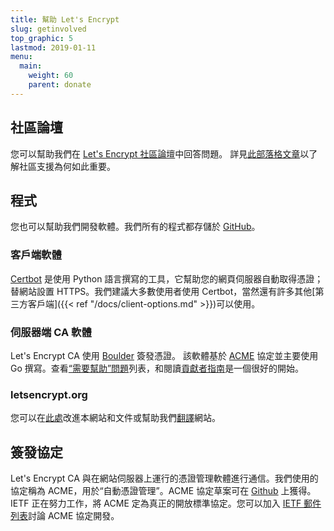 ```yaml
---
title: 幫助 Let's Encrypt
slug: getinvolved
top_graphic: 5
lastmod: 2019-01-11
menu:
  main:
    weight: 60
    parent: donate
---
```


## 社區論壇

您可以幫助我們在 [Let's Encrypt 社區論壇](https://community.letsencrypt.org/)中回答問題。 詳見[此部落格文章](/2015/08/13/lets-encrypt-community-support.html)以了解社區支援為何如此重要。

## 程式

您也可以幫助我們開發軟體。我們所有的程式都存儲於 [GitHub](https://github.com/letsencrypt/)。

### 客戶端軟體

[Certbot](https://github.com/certbot/certbot) 是使用 Python 語言撰寫的工具，它幫助您的網頁伺服器自動取得憑證；替網站設置 HTTPS。我們建議大多數使用者使用 Certbot，當然還有許多其他[第三方客戶端]({{< ref "/docs/client-options.md" >}})可以使用。

### 伺服器端 CA 軟體

Let's Encrypt CA 使用 [Boulder](https://github.com/letsencrypt/boulder) 簽發憑證。 該軟體基於 [ACME](https://github.com/ietf-wg-acme/acme) 協定並主要使用 Go 撰寫。查看[“需要幫助”問題](https://github.com/letsencrypt/boulder/issues?q=is%3Aopen+is%3Aissue+label%3Astatus%2Fhelp-wanted)列表，和閱讀[貢獻者指南](https://github.com/letsencrypt/boulder/blob/master/CONTRIBUTING.md)是一個很好的開始。

### letsencrypt.org

您可以在[此處](https://github.com/letsencrypt/website)改進本網站和文件或幫助我們[翻譯](https://github.com/letsencrypt/website/blob/master/TRANSLATION.md)網站。

## 簽發協定

Let's Encrypt CA 與在網站伺服器上運行的憑證管理軟體進行通信。我們使用的協定稱為 ACME，用於“自動憑證管理”。ACME 協定草案可在 [Github](https://github.com/ietf-wg-acme/acme) 上獲得。IETF 正在努力工作，將 ACME 定為真正的開放標準協定。您可以加入 [IETF 郵件列表](https://www.ietf.org/mailman/listinfo/acme)討論 ACME 協定開發。
